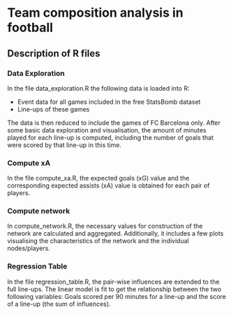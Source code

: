 # Team composition analysis in football

## Description of R files

### Data Exploration
In the file data_exploration.R the following data is loaded into R:
* Event data for all games included in the free StatsBomb dataset
* Line-ups of these games

The data is then reduced to include the games of FC Barcelona only. 
After some basic data exploration and visualisation, the amount of minutes played for each line-up is computed, including the number of goals that were scored by that line-up in this time.

### Compute xA
In the file compute_xa.R, the expected goals (xG) value and the corresponding expected assists (xA) value is obtained for each pair of players.

### Compute network
In compute_network.R, the necessary values for construction of the network are calculated and aggregated. Additionally, it includes a few plots visualising the characteristics of the network and the individual nodes/players.

### Regression Table
In the file regression_table.R, the pair-wise influences are extended to the full line-ups. The linear model is fit to get the relationship between the two following variables:
Goals scored per 90 minutes for a line-up and the score of a line-up (the sum of influences).


